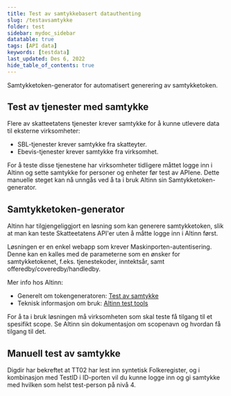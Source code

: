 ```yaml
---
title: Test av samtykkebasert datauthenting
slug: /testavsamtykke
folder: test
sidebar: mydoc_sidebar
datatable: true
tags: [API data]
keywords: [testdata]
last_updated: Des 6, 2022
hide_table_of_contents: true
---
```

<summary>Samtykketoken-generator for automatisert generering av samtykketoken.</summary>

## Test av tjenester med samtykke

Flere av skatteetatens tjenester krever samtykke for å kunne utlevere data til eksterne virksomheter:

- SBL-tjenester krever samtykke fra skatteyter.
- Ebevis-tjenester krever samtykke fra virksomhet.

For å teste disse tjenestene har virksomheter tidligere måttet logge inn i Altinn og sette samtykke for personer og enheter før test av APIene. Dette manuelle steget kan nå unngås ved å ta i bruk Altinn sin Samtykketoken-generator.

## Samtykketoken-generator

Altinn har tilgjengeliggjort en løsning som kan generere samtykketoken, slik at man kan teste Skatteetatens API'er uten å måtte logge inn i Altinn først.

Løsningen er en enkel webapp som krever Maskinporten-autentisering. Denne kan en kalles med de parameterne som en ønsker for samtykketokenet, f.eks. tjenestekoder, inntektsår, samt offeredby/coveredby/handledby.

Mer info hos Altinn:

- Generelt om tokengeneratoren: [Test av samtykke](https://altinn.github.io/docs/api/rest/kom-i-gang/tokengenerator/)
- Teknisk informasjon om bruk: [Altinn test tools](https://github.com/Altinn/AltinnTestTools#consent-tokens)

For å ta i bruk løsningen må virksomheten som skal teste få tilgang til et spesifikt scope. Se Altinn sin dokumentasjon om scopenavn og hvordan få tilgang til det.

## Manuell test av samtykke

Digdir har bekreftet at TT02 har lest inn syntetisk Folkeregister, og i kombinasjon med TestID i ID-porten vil du kunne logge inn og gi samtykke med hvilken som helst test-person på nivå 4.
